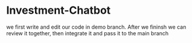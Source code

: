 # Investment-Chatbot
we first write and edit our code in demo branch. After we fininsh we can review it together, then integrate it and pass it to the main branch

